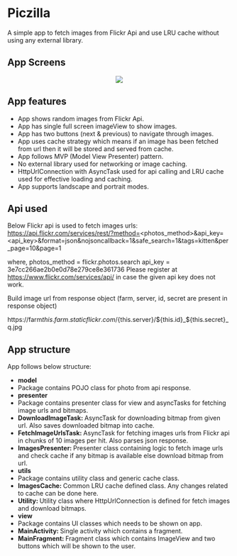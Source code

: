 # Piczilla

A simple app to fetch images from Flickr Api and use LRU cache without using any external library.

## App Screens
<p align="center">
  <img src="/media/Piczilla_demo.gif">
</p>

## App features
* App shows random images from Flickr Api.
* App has single full screen imageView to show images.
* App has two buttons (next & previous) to navigate through images.
* App uses cache strategy which means if an image has been fetched from url then it will be stored and served from cache.
* App follows MVP (Model View Presenter) pattern.
* No external library used for networking or image caching.
* HttpUrlConnection with AsyncTask used for api calling and LRU cache used for effective loading and caching.
* App supports landscape and portrait modes.

## Api used
Below Flickr api is used to fetch images urls:
https://api.flickr.com/services/rest/?method=<photos_method>&api_key=<api_key>&format=json&nojsoncallback=1&safe_search=1&tags=kitten&per_page=10&page=1

where,  photos_method = flickr.photos.search
        api_key = 3e7cc266ae2b0e0d78e279ce8e361736
Please register at https://www.flickr.com/services/api/ in case the given api key does not work.

Build image url from response object (farm, server, id, secret are present in response object)

https://farm${this.farm}.staticflickr.com/${this.server}/${this.id}_${this.secret}_q.jpg

## App structure
App follows below structure:
* <b>model</b>
*    Package contains POJO class for photo from api response.
* <b>presenter</b>
*    Package contains presenter class for view and asyncTasks for fetching image urls and bitmaps.
*    <b>DownloadImageTask: </b> AsyncTask for downloading bitmap from given url. Also saves downloaded bitmap into cache.
*   <b>FetchImageUrlsTask: </b> AsyncTask for fetching images urls from Flickr api in chunks of 10 images per hit. Also parses json response.
*    <b>ImagesPresenter: </b> Presenter class containing logic to fetch image urls and check cache if any bitmap is available else download bitmap from url.
* <b>utils</b>
*    Package contains utility class and generic cache class.
*    <b>ImagesCache: </b> Common LRU cache defined class. Any changes related to cache can be done here.
*    <b>Utility: </b> Utility class where HttpUrlConnection is defined for fetch images and download bitmaps.
* <b>view</b>
*    Package contains UI classes which needs to be shown on app.
*    <b>MainActivity: </b> Single activity which contains a fragment.
*    <b>MainFragment: </b> Fragment class which contains ImageView and two buttons which will be shown to the user.
